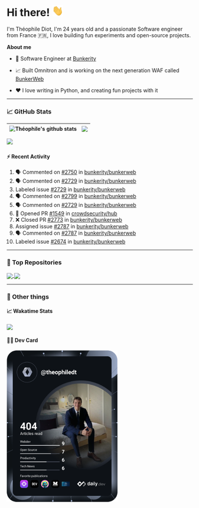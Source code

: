 # Hi there! <img src="./wave.gif" width="30px" height="30px" />

I'm Théophile Diot, I'm 24 years old and a passionate Software engineer from France 🇫🇷, I love building fun experiments and open-source projects.

**About me**

- 💼 Software Engineer at [Bunkerity](https://www.bunkerity.com/)

- 📈 Built Omnitron and is working on the next generation WAF called [BunkerWeb](https://www.bunkerweb.io)

- ❤️ I love writing in Python, and creating fun projects with it

---

### 📈 GitHub Stats

| <img align="center" src="https://github-readme-stats.vercel.app/api?username=TheophileDiot&show_icons=true&include_all_commits=true&theme=algolia&hide_border=true&rank_icon=github" alt="Théophile's github stats" /> | <img align="center" src="https://github-readme-stats.vercel.app/api/top-langs/?username=TheophileDiot&layout=compact&theme=algolia&hide_border=true" /> |
| ---------------------------------------------------------------------------------------------------------------------------------------------------------------------------------------------------------------------- | ------------------------------------------------------------------------------------------------------------------------------------------------------- |

![](https://github-readme-activity-graph.vercel.app/graph?username=TheophileDiot&theme=tokyo-night)

#### :zap: Recent Activity

<!--START_SECTION:activity-->
1. 🗣 Commented on [#2750](https://github.com/bunkerity/bunkerweb/issues/2750#issuecomment-3436117491) in [bunkerity/bunkerweb](https://github.com/bunkerity/bunkerweb)
2. 🗣 Commented on [#2729](https://github.com/bunkerity/bunkerweb/issues/2729#issuecomment-3436087674) in [bunkerity/bunkerweb](https://github.com/bunkerity/bunkerweb)
3.  Labeled issue [#2729](https://github.com/bunkerity/bunkerweb/issues/2729) in [bunkerity/bunkerweb](https://github.com/bunkerity/bunkerweb)
4. 🗣 Commented on [#2799](https://github.com/bunkerity/bunkerweb/issues/2799#issuecomment-3435451482) in [bunkerity/bunkerweb](https://github.com/bunkerity/bunkerweb)
5. 🗣 Commented on [#2729](https://github.com/bunkerity/bunkerweb/issues/2729#issuecomment-3435448465) in [bunkerity/bunkerweb](https://github.com/bunkerity/bunkerweb)
6. 💪 Opened PR [#1549](undefined) in [crowdsecurity/hub](https://github.com/crowdsecurity/hub)
7. ❌ Closed PR [#2773](undefined) in [bunkerity/bunkerweb](https://github.com/bunkerity/bunkerweb)
8.  Assigned issue [#2787](https://github.com/bunkerity/bunkerweb/issues/2787) in [bunkerity/bunkerweb](https://github.com/bunkerity/bunkerweb)
9. 🗣 Commented on [#2787](https://github.com/bunkerity/bunkerweb/issues/2787#issuecomment-3432486362) in [bunkerity/bunkerweb](https://github.com/bunkerity/bunkerweb)
10.  Labeled issue [#2674](https://github.com/bunkerity/bunkerweb/issues/2674) in [bunkerity/bunkerweb](https://github.com/bunkerity/bunkerweb)
<!--END_SECTION:activity-->

---

### 🔧 Top Repositories

<a href="https://github.com/bunkerity/bunkerweb">
  <img align="center" src="https://github-readme-stats.vercel.app/api/pin/?username=Bunkerity&repo=bunkerweb&theme=algolia" />
</a>
<a href="https://github.com/TheophileDiot/Omnitron">
  <img align="center" src="https://github-readme-stats.vercel.app/api/pin/?username=TheophileDiot&repo=Omnitron&theme=algolia" />
</a>

---

### 🎉 Other things

#### 📈 Wakatime Stats

<a href="https://wakatime.com/@theophile_bunkerity">
  <img align="center" src="https://github-readme-stats.vercel.app/api/wakatime?username=3aa5ce41-c253-43d9-8441-a721e446a45f&layout=compact&theme=algolia" />
</a>

#### 👨‍💻 Dev Card

<a href="https://app.daily.dev/TheophileDt">
  <img src="./devcard.svg" width="300" alt="Théophile Diot's Dev Card"/>
</a>

